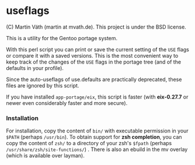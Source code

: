 # useflags

(C) Martin Väth (martin at mvath.de).
This project is under the BSD license.

This is a utility for the Gentoo portage system.

With this perl script you can print or save the current setting of the
`USE` flags or compare it with a saved versions.
This is the most convenient way to keep track of the changes of the
`USE` flags in the portage tree (and of the defaults in your profile).

Since the auto-useflags of use.defaults are practically deprecated,
these files are ignored by this script.

If you have installed `app-portage/eix`, this script is faster
(with __eix-0.27.7__ or newer even considerably faster and more secure).

### Installation

For installation, copy the content of `bin/` with executable permission
in your `$PATH` (perhaps `/usr/bin`). To obtain support for __zsh completion__,
you can copy the content of `zsh/` to a directory of your zsh's `$fpath`
(perhaps `/usr/share/zsh/site-functions/`)
.
There is also an ebuild in the mv overlay (which is available over layman).

